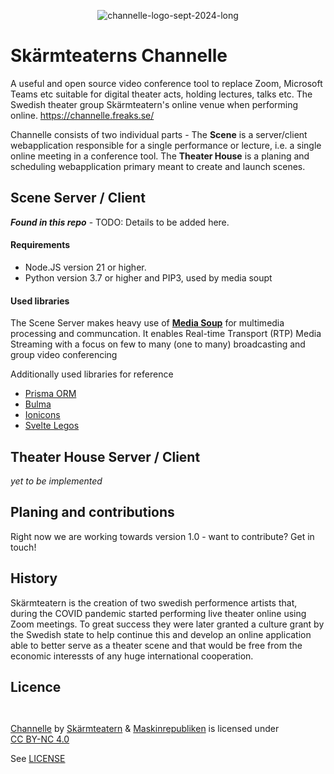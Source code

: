 <p style="text-align: center;"><img src="https://i.ibb.co/p0vNs4r/channelle-logo-sept-2024-long.png" alt="channelle-logo-sept-2024-long" border="0"></p>

# Skärmteaterns Channelle

A useful and open source video conference tool to replace Zoom, Microsoft Teams etc suitable for digital theater acts, holding lectures, talks etc. The Swedish theater group Skärmteatern's online venue when performing online. https://channelle.freaks.se/

Channelle consists of two individual parts - The **Scene** is a server/client webapplication responsible for a single performance or lecture, i.e. a single online meeting in a conference tool. The **Theater House** is a planing and scheduling webapplication primary meant to create and launch scenes.

## Scene Server / Client

_**Found in this repo**_ - TODO: Details to be added here.


#### Requirements

 - Node.JS version 21 or higher.
 - Python version 3.7 or higher and PIP3, used by media  soupt


#### Used libraries

The Scene Server makes heavy use of **[Media Soup](https://mediasoup.org/)** for multimedia processing and communcation. It enables Real-time Transport (RTP) Media Streaming with a focus on few to many (one to many) broadcasting and group video conferencing

Additionally used libraries for reference

 - [Prisma ORM](https://www.prisma.io/orm)
 - [Bulma](https://bulma.io/)
 - [Ionicons](https://ionic.io/ionicons)
 - [Svelte Legos](https://sveltelegos.com)


## Theater House Server / Client

*yet to be implemented*


## Planing and contributions

Right now we are working towards version 1.0 - want to contribute? Get in touch! 


## History

Skärmteatern is the creation of two swedish performence artists that, during the COVID pandemic started performing live theater online using Zoom meetings. To great success they were later granted a culture grant by the Swedish state to help continue this and develop an online application able to better serve as a theater scene and that would be free from the economic interessts of any huge international cooperation.


## Licence
<p style="height:14px!important;margin-left:3px;vertical-align:text-bottom;text-align:center;">
<img src="https://mirrors.creativecommons.org/presskit/icons/cc.svg?ref=chooser-v1" alt=""><img src="https://mirrors.creativecommons.org/presskit/icons/by.svg?ref=chooser-v1" alt=""><img src="https://mirrors.creativecommons.org/presskit/icons/nc.svg?ref=chooser-v1" alt=""></p>

<a property="dct:title" rel="cc:attributionURL" href="https://codeberg.org/lyret/channelle">Channelle</a> by <a rel="cc:attributionURL dct:creator" property="cc:attributionName" href="">Skärmteatern</a> & <a rel="cc:attributionURL dct:creator" property="cc:attributionName" href="https://maskinrepubliken.se/">Maskinrepubliken</a> is licensed under <a href="https://creativecommons.org/licenses/by-nc/4.0/?ref=chooser-v1" target="_blank" rel="license noopener noreferrer" style="display:inline-block;">CC BY-NC 4.0</a>

See [LICENSE](LICENSE.md)

